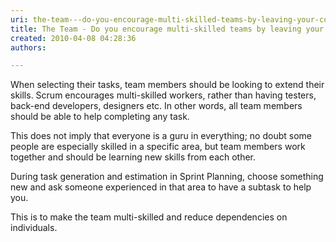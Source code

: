 ```yaml
---
uri: the-team---do-you-encourage-multi-skilled-teams-by-leaving-your-comfort-zone
title: The Team - Do you encourage multi-skilled teams by leaving your comfort zone?
created: 2010-04-08 04:28:36
authors:

---
```





<span class='intro'> 
  <p>When selecting their tasks, team members should be looking to extend their skills. Scrum encourages multi-skilled workers, rather than having testers, back-end developers, designers etc. In other words, all team members should be able to help completing any task. </p>
 </span>


  <p>This does not imply that everyone is a guru in everything; no doubt some people are especially skilled in a specific area, but team members work together and should be learning new skills from each other.</p>
<p>During task generation and estimation in Sprint Planning, choose something new and ask someone experienced in that area to have a subtask to help you.&#160;</p>
<p>This is to make the team multi-skilled and reduce dependencies on individuals​. </p>




